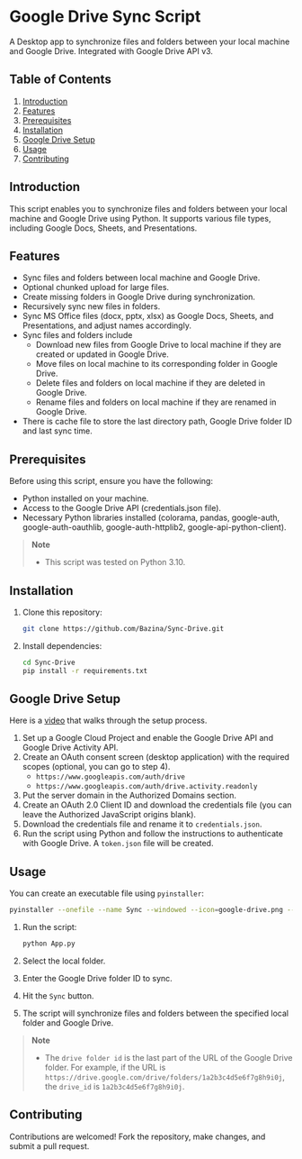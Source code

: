 # Google Drive Sync Script

A Desktop app to synchronize files and folders between your local machine and Google Drive. Integrated with Google Drive
API v3.

## Table of Contents

1. [Introduction](#introduction)
2. [Features](#features)
3. [Prerequisites](#prerequisites)
4. [Installation](#installation)
5. [Google Drive Setup](#google-drive-setup)
6. [Usage](#usage)
7. [Contributing](#contributing)

## Introduction

This script enables you to synchronize files and folders between your local machine and Google Drive using Python. It
supports various file types, including Google Docs, Sheets, and Presentations.

## Features

- Sync files and folders between local machine and Google Drive.
- Optional chunked upload for large files.
- Create missing folders in Google Drive during synchronization.
- Recursively sync new files in folders.
- Sync MS Office files (docx, pptx, xlsx) as Google Docs, Sheets, and Presentations, and adjust names accordingly.
- Sync files and folders include
    - Download new files from Google Drive to local machine if they are created or updated in Google Drive.
    - Move files on local machine to its corresponding folder in Google Drive.
    - Delete files and folders on local machine if they are deleted in Google Drive.
    - Rename files and folders on local machine if they are renamed in Google Drive.
- There is cache file to store the last directory path, Google Drive folder ID and last sync time.

## Prerequisites

Before using this script, ensure you have the following:

- Python installed on your machine.
- Access to the Google Drive API (credentials.json file).
- Necessary Python libraries installed (colorama, pandas, google-auth, google-auth-oauthlib, google-auth-httplib2,
  google-api-python-client).

> **Note**
> - This script was tested on Python 3.10.

## Installation

1. Clone this repository:

   ```bash
   git clone https://github.com/Bazina/Sync-Drive.git
   ```

2. Install dependencies:

   ```bash
   cd Sync-Drive
   pip install -r requirements.txt
   ```

## Google Drive Setup

Here is a [video](https://youtu.be/ifw3b4Uf06g) that walks through the setup process.

1. Set up a Google Cloud Project and enable the Google Drive API and Google Drive Activity API.
2. Create an OAuth consent screen (desktop application) with the required scopes (optional, you can go to step 4).
    - `https://www.googleapis.com/auth/drive`
    - `https://www.googleapis.com/auth/drive.activity.readonly`
3. Put the server domain in the Authorized Domains section.
4. Create an OAuth 2.0 Client ID and download the credentials file (you can leave the Authorized JavaScript origins
   blank).
5. Download the credentials file and rename it to `credentials.json`.
6. Run the script using Python and follow the instructions to authenticate with Google Drive. A `token.json` file will
   be created.

## Usage

You can create an executable file using `pyinstaller`:

```bash
pyinstaller --onefile --name Sync --windowed --icon=google-drive.png --add-data "warning.png;." --noconsole App.py 
```

1. Run the script:

   ```bash
   python App.py
   ```

2. Select the local folder.
3. Enter the Google Drive folder ID to sync.
4. Hit the `Sync` button.
5. The script will synchronize files and folders between the specified local folder and Google Drive.

> **Note**
>
> - The `drive folder id` is the last part of the URL of the Google Drive folder. For example, if the URL
    is `https://drive.google.com/drive/folders/1a2b3c4d5e6f7g8h9i0j`, the `drive_id` is `1a2b3c4d5e6f7g8h9i0j`.

## Contributing

Contributions are welcomed! Fork the repository, make changes, and submit a pull request.